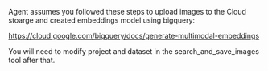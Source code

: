Agent assumes you followed these steps to upload images to the Cloud stoarge and created embeddings model using bigquery:

https://cloud.google.com/bigquery/docs/generate-multimodal-embeddings

You will need to modify project and dataset in the search_and_save_images tool after that.
